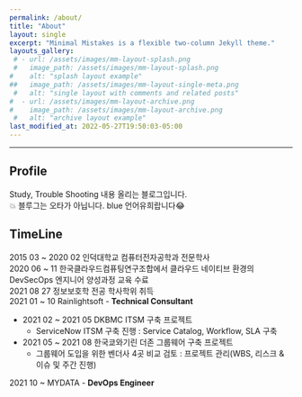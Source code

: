 ```yaml
---
permalink: /about/
title: "About"
layout: single
excerpt: "Minimal Mistakes is a flexible two-column Jekyll theme."
layouts_gallery:
 # - url: /assets/images/mm-layout-splash.png
 #   image_path: /assets/images/mm-layout-splash.png
#    alt: "splash layout example"
##   image_path: /assets/images/mm-layout-single-meta.png
 #   alt: "single layout with comments and related posts"
#  - url: /assets/images/mm-layout-archive.png
#    image_path: /assets/images/mm-layout-archive.png
 #   alt: "archive layout example"
last_modified_at: 2022-05-27T19:50:03-05:00
---
```


----

## Profile
Study, Trouble Shooting 내용 올리는 블로그입니다.  
💥 블루그는 오타가 아닙니다. blue 언어유희랍니다😂

## TimeLine
2015 03 ~ 2020 02 인덕대학교 컴퓨터전자공학과 전문학사  
2020 06 ~ 11 한국클라우드컴퓨팅연구조합에서 클라우드 네이티브 환경의 DevSecOps 엔지니어 양성과정 교육 수료  
2021 08 27 정보보호학 전공 학사학위 취득  
2021 01 ~ 10 Rainlightsoft - **Technical Consultant**
  - 2021 02 ~ 2021 05 DKBMC ITSM 구축 프로젝트
    - ServiceNow ITSM 구축 진행 : Service Catalog, Workflow, SLA 구축
  - 2021 05 ~ 2021 08 한국쿄와기린 더존 그룹웨어 구축 프로젝트
    - 그룹웨어 도입을 위한 벤더사 4곳 비교 검토 : 프로젝트 관리(WBS, 리스크 & 이슈 및 주간 진행)

2021 10 ~ MYDATA - **DevOps Engineer**